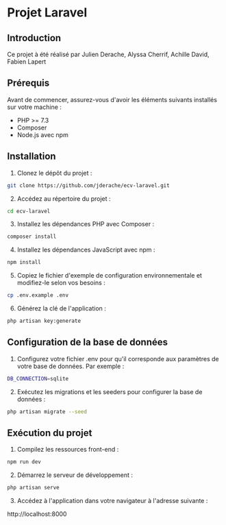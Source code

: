 # Projet Laravel

## Introduction

Ce projet à été réalisé par Julien Derache, Alyssa Cherrif, Achille David, Fabien Lapert

## Prérequis

Avant de commencer, assurez-vous d'avoir les éléments suivants installés sur votre machine :

-   PHP >= 7.3
-   Composer
-   Node.js avec npm

## Installation

1. Clonez le dépôt du projet :

```sh
git clone https://github.com/jderache/ecv-laravel.git
```

2. Accédez au répertoire du projet :

```sh
cd ecv-laravel
```

3. Installez les dépendances PHP avec Composer :

```sh
composer install
```

4. Installez les dépendances JavaScript avec npm :

```sh
npm install
```

5. Copiez le fichier d'exemple de configuration environnementale et modifiez-le selon vos besoins :

```sh
cp .env.example .env
```

6. Générez la clé de l'application :

```sh
php artisan key:generate
```

## Configuration de la base de données

1. Configurez votre fichier .env pour qu'il corresponde aux paramètres de votre base de données. Par exemple :

```sh
DB_CONNECTION=sqlite
```

2. Exécutez les migrations et les seeders pour configurer la base de données :

```sh
php artisan migrate --seed
```

## Exécution du projet

1. Compilez les ressources front-end :

```sh
npm run dev
```

2. Démarrez le serveur de développement :

```sh
php artisan serve
```

3. Accédez à l'application dans votre navigateur à l'adresse suivante :

http://localhost:8000
